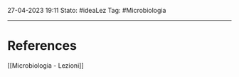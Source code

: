 27-04-2023 19:11
Stato: #ideaLez 
Tag: #Microbiologia 



---
# References
[[Microbiologia - Lezioni]]